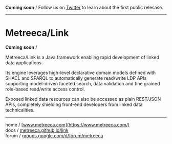 **Coming soon** / Follow us on [Twitter](https://twitter.com/metreeca)  to learn about the first public relesase.

---

# Metreeca/Link

<p class="warning"><strong>Coming soon</strong> / </p>

Metreeca/Link is a Java framework enabling rapid development of linked data applications.

Its engine leverages high-level declarative domain models defined with SHACL and SPARQL to automatically generate read/write LDP APIs supporting model-driven faceted search, data validation and fine grained role-based read/write access control.

Exposed linked data resources can also be accessed as plain REST/JSON APIs, completely shielding front-end developers from linked data technicalities.

---

home / [www.metreeca.com](https://www.metreeca.com/)  
docs / [metreeca.github.io/link](https://metreeca.github.io/link)  
forum / [groups.google.com/d/forum/metreeca](https://groups.google.com/d/forum/metreeca)
